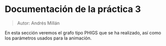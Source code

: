 # Documentación de la práctica 3

> Autor: Andrés Millán

En esta sección veremos el grafo tipo PHIGS que se ha realizado, así como los parámetros usados para la animación.
